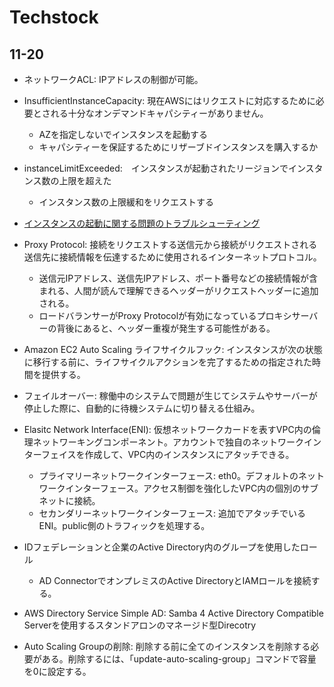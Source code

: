 # Techstock

## 11-20

- ネットワークACL: IPアドレスの制御が可能。
- InsufficientInstanceCapacity: 現在AWSにはリクエストに対応するために必要とされる十分なオンデマンドキャパシティーがありません。
    -  AZを指定しないでインスタンスを起動する
    - キャパシティーを保証するためにリザーブドインスタンスを購入するか

- instanceLimitExceeded:　インスタンスが起動されたリージョンでインスタンス数の上限を超えた
    - インスタンス数の上限緩和をリクエストする


- [インスタンスの起動に関する問題のトラブルシューティング](https://docs.aws.amazon.com/ja_jp/AWSEC2/latest/UserGuide/troubleshooting-launch.html)

- Proxy Protocol: 接続をリクエストする送信元から接続がリクエストされる送信先に接続情報を伝達するために使用されるインターネットプロトコル。
    - 送信元IPアドレス、送信先IPアドレス、ポート番号などの接続情報が含まれる、人間が読んで理解できるヘッダーがリクエストヘッダーに追加される。
    - ロードバランサーがProxy Protocolが有効になっているプロキシサーバーの背後にあると、ヘッダー重複が発生する可能性がある。

- Amazon EC2 Auto Scaling ライフサイクルフック: インスタンスが次の状態に移行する前に、ライフサイクルアクションを完了するための指定された時間を提供する。

- フェイルオーバー: 稼働中のシステムで問題が生じてシステムやサーバーが停止した際に、自動的に待機システムに切り替える仕組み。

- Elasitc Network Interface(ENI): 仮想ネットワークカードを表すVPC内の倫理ネットワーキングコンポーネント。アカウントで独自のネットワークインターフェイスを作成して、VPC内のインスタンスにアタッチできる。
    - プライマリーネットワークインターフェース: eth0。デフォルトのネットワークインターフェース。アクセス制御を強化したVPC内の個別のサブネットに接続。
    - セカンダリーネットワークインターフェース: 追加でアタッチでいるENI。public側のトラフィックを処理する。　

- IDフェデレーションと企業のActive Directory内のグループを使用したロール
    - AD ConnectorでオンプレミスのActive DirectoryとIAMロールを接続する。
- AWS Directory Service Simple AD: Samba 4 Active Directory Compatible Serverを使用するスタンドアロンのマネージド型Direcotry

- Auto Scaling Groupの削除: 削除する前に全てのインスタンスを削除する必要がある。削除するには、「update-auto-scaling-group」コマンドで容量を0に設定する。